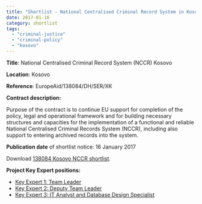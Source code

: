 ```yaml
---
title: "Shortlist - National Centralised Criminal Record System in Kosovo"
date: 2017-01-16
category: shortlist
tags: 
  - "criminal-justice"
  - "criminal-policy"
  - "kosovo"
---
```


**Title**: National Centralised Criminal Record System (NCCR) Kosovo

**Location**: Kosovo

**Reference**: EuropeAid/138084/DH/SER/XK

**Contract description:**

Purpose of the contract is to continue EU support for completion of the policy, legal and operational framework and for building necessary structures and capacities for the implementation of a functional and reliable National Centralised Criminal Records System (NCCR), including also support to entering archived records into the system.

**Publication date** of shortlist notice: 16 January 2017

Download [138084 Kosovo NCCR shortlist](http://epm.lv/wp-content/uploads/2017/01/138084_Kosovo_NCCR_shortlist.pdf).

**Project Key Expert positions:**

- [Key Expert 1: Team Leader](http://epm.lv/team-leader-nccr-expert/) 
- [Key Expert 2: Deputy Team Leader](http://epm.lv/deputy-team-lead-legal-expertnccr/)
- [Key Expert 3: IT Analyst and Database Design Specialist](http://epm.lv/it-analyst-and-database-design-specialist/)
